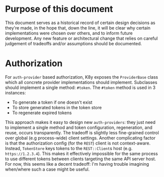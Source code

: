 # Purpose of this document

This document serves as a historical record of certain design decisions as they're made, in the hope that, down the line, it will be clear why certain implementations were chosen over others, and to inform future development. Any new feature or architectural change that relies on careful judgement of tradeoffs and/or assumptions should be documented.

# Authorization

For `auth-provider` based authorization, K8y exposes the `ProviderBase` class which all concrete provider implementations should implement. Subclasses should implement a single method: `#token`. The `#token` method is used in 3 instances:

- To generate a token if one doesn't exist
- To store generated tokens in the token store
- To regenerate expired tokens

This approach makes it easy to design new `auth-providers`: they just need to implement a single method and token configuration, regeneration, and reuse, occurs transparently. The tradeoff is slightly less fine-grained control over global (e.g process-wide) client settings. Another complicating factor is that the authorization config (for the `REST`) client is not context-aware. Instead, `TokenStore` keys tokens to the `REST::Client`s host (e.g. `https://1.2.3.4`). This makes it effectively impossible for the same process to use different tokens between clients targeting the same API server host. For now, this seems like a decent tradeoff: I'm having trouble imagining when/where such a case might be useful.

